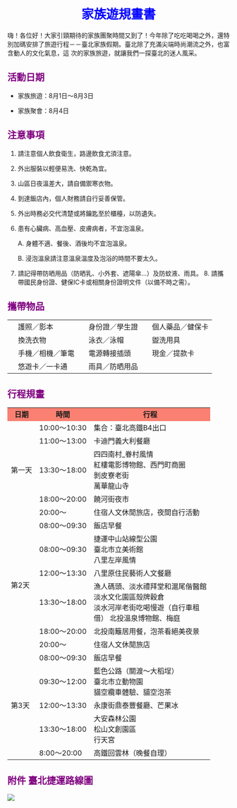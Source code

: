 <h1 align="center"><span style="color:blue">家族遊規畫書</span></h1>

嗨！各位好！大家引頸期待的家族團聚時間又到了！今年除了吃吃喝喝之外，還特別加碼安排了旅遊行程－－臺北家族假期。臺北除了充滿尖端時尚潮流之外，也富含動人的文化氣息，這 次的家族旅遊，就讓我們一探臺北的迷人風采。 

## <span style="color:purple">**活動日期**</span> 

- 家族旅遊：8月1日～8月3日 

- 家族聚會：8月4日 

## <span style="color:purple">**注意事項**</span> 

1. 請注意個人飲食衛生，路邊飲食尤須注意。 

2. 外出服裝以輕便易洗、快乾為宜。 

3. 山區日夜溫差大，請自備禦寒衣物。

4. 到達飯店內，個人財務請自行妥善保管。 

5. 外出時務必交代清楚或將鑰匙至於櫃檯，以防遺失。

6. 患有心臟病、高血壓、皮膚病者，不宜泡溫泉。 

      A. 身體不適、餐後、酒後均不宜泡溫泉。 

      B. 浸泡溫泉請注意溫泉溫度及泡浴的時間不要太久。 

7. 請記得帶防晒用品（防晒乳、小外套、遮陽傘…）及防蚊液、雨具。 8. 請攜帶國民身份證、健保IC卡或相關身份證明文件（以備不時之需）。 

## <span style="color:purple">**攜帶物品**</span> 

<table>
	<tr>
		<td></td>
		<td>護照／影本</td>
		<td></td>
		<td>身份證／學生證</td>
		<td></td>
		<td>個人藥品／健保卡</td>
	</tr>
	<tr>
		<td></td>
		<td>換洗衣物</td>
		<td></td>
		<td>泳衣／泳帽</td>
		<td></td>
		<td>盥洗用具</td>
	</tr>
	<tr>
		<td></td>
		<td>手機／相機／筆電</td>
		<td></td>
		<td>電源轉接插頭</td>
		<td></td>
		<td>現金／提款卡</td>
	</tr>
	<tr>
		<td></td>
		<td>悠遊卡／一卡通</td>
		<td></td>
		<td>雨具／防晒用品</td>
	</tr>
</table>


## <span style="color:purple">**行程規畫**</span> 

<table>
	<tr style="background-color:#FA8072;font-weight:bold">
		<td><center>日期</center></td>
		<td><center>時間</center></td>
		<td><center>行程</center></td>
	</tr>
	<tr>
		<td rowspan="5">第一天</td>
		<td>10:00～10:30 </td>
		<td>集合：臺北高鐵B4出口 </td>
	</tr>
	<tr>
		<td>11:00～13:00</td>
		<td>卡迪門義大利餐廳</td>
	</tr>
	<tr>
		<td>13:30～18:00 </td>
		<td>四四南村_眷村風情<br>紅樓電影博物館、西門町商圈<br>剝皮寮老街<br>萬華龍山寺<br></td>
	</tr>
	<tr>
		<td>18:00～20:00 </td>
		<td>饒河街夜市</td>
	</tr>
	<tr>
		<td>20:00～</td>
		<td>住宿人文休閒旅店，夜間自行活動</td>
	<tr>
		<td rowspan="6"> 第2天</td>
		<td>08:00～09:30</td>
		<td>飯店早餐</td>
	</tr>
	<tr>
		<td>08:00～09:30 </td>
		<td>捷運中山站線型公園<br>臺北市立美術館<br>八里左岸風情
	</tr>
	<tr>
		<td>12:00～13:30</td>
		<td>八里原住民藝術人文餐廳</td>
	</tr>
	<tr>
		<td>13:30～18:00 </td>
		<td>漁人碼頭、淡水禮拜堂和滬尾偕醫館 <br>淡水文化園區殼牌穀倉 <br>淡水河岸老街吃喝慢遊（自行車租<br>借） 北投溫泉博物館、梅庭
	</tr>
	<tr>
		<td>18:00～20:00 </td>
		<td>北投南籬居用餐，泡茶看絕美夜景</td>
	</tr>
	<tr>
		<td>20:00～ </td>
		<td>住宿人文休閒旅店</td>
	</tr>
	<tr>
		<td rowspan="5">第3天 </td>
		<td>08:00～09:30</td>
		<td>飯店早餐</td>
	</tr>
	<tr>
		<td>09:30～12:00 </td>
		<td>藍色公路（關渡～大稻埕）<br>臺北市立動物園 <br>貓空纜車體驗、貓空泡茶
	</tr>
	<tr>
		<td>12:00～13:30 </td>
		<td>永康街鼎泰豐餐廳、芒果冰</td>
	</tr>
	<tr>
		<td>13:30～18:00 </td>
		<td>大安森林公園<br>松山文創園區<br>行天宮
	</tr>
	<tr>
		<td>8:00～20:00 </td>
		<td>高鐵回雲林（晚餐自理）</td>
	</tr>
</table>
			
## <span style="color:purple">**附件 臺北捷運路線圖**</span> 

![](https://i.loli.net/2021/05/28/aOtGv4g1USV8RnX.png)
